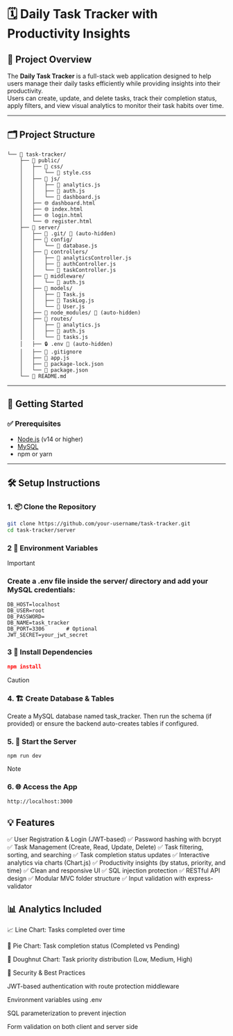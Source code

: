# 🗓️ Daily Task Tracker with Productivity Insights

## 📌 Project Overview

The **Daily Task Tracker** is a full-stack web application designed to help users manage their daily tasks efficiently while providing insights into their productivity.  
Users can create, update, and delete tasks, track their completion status, apply filters, and view visual analytics to monitor their task habits over time.

---

## 🗂️ Project Structure

```
└── 📁 task-tracker/
    ├── 📁 public/
    │   ├── 📁 css/
    │   │   └── 🎨 style.css
    │   ├── 📁 js/
    │   │   ├── 📄 analytics.js
    │   │   ├── 📄 auth.js
    │   │   └── 📄 dashboard.js
    │   ├── 🌐 dashboard.html
    │   ├── 🌐 index.html
    │   ├── 🌐 login.html
    │   └── 🌐 register.html
    ├── 📁 server/
    │   ├── 📁 .git/ 🚫 (auto-hidden)
    │   ├── 📁 config/
    │   │   └── 📄 database.js
    │   ├── 📁 controllers/
    │   │   ├── 📄 analyticsController.js
    │   │   ├── 📄 authController.js
    │   │   └── 📄 taskController.js
    │   ├── 📁 middleware/
    │   │   └── 📄 auth.js
    │   ├── 📁 models/
    │   │   ├── 📄 Task.js
    │   │   ├── 📄 TaskLog.js
    │   │   └── 📄 User.js
    │   ├── 📁 node_modules/ 🚫 (auto-hidden)
    │   ├── 📁 routes/
    │   │   ├── 📄 analytics.js
    │   │   ├── 📄 auth.js
    │   │   └── 📄 tasks.js
    │   ├── 🔒 .env 🚫 (auto-hidden)
    │   ├── 🚫 .gitignore
    │   ├── 📄 app.js
    │   ├── 📄 package-lock.json
    │   └── 📄 package.json
    └── 📖 README.md
```

    
---

## 🚀 Getting Started

### ✅ Prerequisites

- [Node.js](https://nodejs.org/) (v14 or higher)
- [MySQL](https://www.mysql.com/)
- npm or yarn

---

## 🛠️ Setup Instructions

### 1. 📦 Clone the Repository

```bash
git clone https://github.com/your-username/task-tracker.git
cd task-tracker/server
```
### 2 📁 Environment Variables

>[!IMPORTANT]
>### Create a .env file inside the server/ directory and add your MySQL credentials:
```
DB_HOST=localhost
DB_USER=root
DB_PASSWORD=
DB_NAME=task_tracker
DB_PORT=3306       # Optional
JWT_SECRET=your_jwt_secret
```
### 3 🧱 Install Dependencies

```json
npm install

```

>[!CAUTION]
>### 4. 🏗️ Create Database & Tables

Create a MySQL database named task_tracker.
Then run the schema (if provided) or ensure the backend auto-creates tables if configured.

### 5. 🚦 Start the Server


```
npm run dev 
```
>[!NOTE]
>### 6. 🌐 Access the App


```
http://localhost:3000
```

## 💡 Features

✅ User Registration & Login (JWT-based)
✅ Password hashing with bcrypt
✅ Task Management (Create, Read, Update, Delete)
✅ Task filtering, sorting, and searching
✅ Task completion status updates
✅ Interactive analytics via charts (Chart.js)
✅ Productivity insights (by status, priority, and time)
✅ Clean and responsive UI
✅ SQL injection protection
✅ RESTful API design
✅ Modular MVC folder structure
✅ Input validation with express-validator

## 📊 Analytics Included

📈 Line Chart: Tasks completed over time

🥧 Pie Chart: Task completion status (Completed vs Pending)

🍩 Doughnut Chart: Task priority distribution (Low, Medium, High)

🔐 Security & Best Practices

JWT-based authentication with route protection middleware

Environment variables using .env

SQL parameterization to prevent injection

Form validation on both client and server side  


